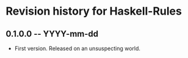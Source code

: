 # Revision history for Haskell-Rules

## 0.1.0.0 -- YYYY-mm-dd

* First version. Released on an unsuspecting world.
